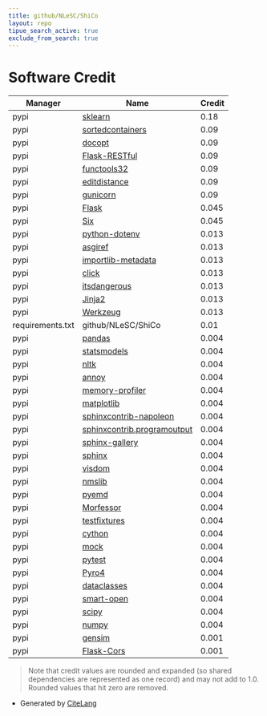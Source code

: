 ```yaml
---
title: github/NLeSC/ShiCo
layout: repo
tipue_search_active: true
exclude_from_search: true
---
```

# Software Credit

|Manager|Name|Credit|
|-------|----|------|
|pypi|[sklearn](https://pypi.python.org/pypi/scikit-learn/)|0.18|
|pypi|[sortedcontainers](http://www.grantjenks.com/docs/sortedcontainers/)|0.09|
|pypi|[docopt](http://docopt.org)|0.09|
|pypi|[Flask-RESTful](https://www.github.com/flask-restful/flask-restful/)|0.09|
|pypi|[functools32](https://github.com/MiCHiLU/python-functools32)|0.09|
|pypi|[editdistance](https://www.github.com/roy-ht/editdistance)|0.09|
|pypi|[gunicorn](https://gunicorn.org)|0.09|
|pypi|[Flask](https://palletsprojects.com/p/flask)|0.045|
|pypi|[Six](https://pypi.org/project/Six)|0.045|
|pypi|[python-dotenv](https://pypi.org/project/python-dotenv)|0.013|
|pypi|[asgiref](https://pypi.org/project/asgiref)|0.013|
|pypi|[importlib-metadata](https://pypi.org/project/importlib-metadata)|0.013|
|pypi|[click](https://pypi.org/project/click)|0.013|
|pypi|[itsdangerous](https://pypi.org/project/itsdangerous)|0.013|
|pypi|[Jinja2](https://pypi.org/project/Jinja2)|0.013|
|pypi|[Werkzeug](https://pypi.org/project/Werkzeug)|0.013|
|requirements.txt|github/NLeSC/ShiCo|0.01|
|pypi|[pandas](https://pandas.pydata.org)|0.004|
|pypi|[statsmodels](https://pypi.org/project/statsmodels)|0.004|
|pypi|[nltk](https://pypi.org/project/nltk)|0.004|
|pypi|[annoy](https://pypi.org/project/annoy)|0.004|
|pypi|[memory-profiler](https://pypi.org/project/memory-profiler)|0.004|
|pypi|[matplotlib](https://pypi.org/project/matplotlib)|0.004|
|pypi|[sphinxcontrib-napoleon](https://pypi.org/project/sphinxcontrib-napoleon)|0.004|
|pypi|[sphinxcontrib.programoutput](https://pypi.org/project/sphinxcontrib.programoutput)|0.004|
|pypi|[sphinx-gallery](https://pypi.org/project/sphinx-gallery)|0.004|
|pypi|[sphinx](https://pypi.org/project/sphinx)|0.004|
|pypi|[visdom](https://pypi.org/project/visdom)|0.004|
|pypi|[nmslib](https://pypi.org/project/nmslib)|0.004|
|pypi|[pyemd](https://pypi.org/project/pyemd)|0.004|
|pypi|[Morfessor](https://pypi.org/project/Morfessor)|0.004|
|pypi|[testfixtures](https://pypi.org/project/testfixtures)|0.004|
|pypi|[cython](https://pypi.org/project/cython)|0.004|
|pypi|[mock](https://pypi.org/project/mock)|0.004|
|pypi|[pytest](https://pypi.org/project/pytest)|0.004|
|pypi|[Pyro4](https://pypi.org/project/Pyro4)|0.004|
|pypi|[dataclasses](https://pypi.org/project/dataclasses)|0.004|
|pypi|[smart-open](https://pypi.org/project/smart-open)|0.004|
|pypi|[scipy](https://pypi.org/project/scipy)|0.004|
|pypi|[numpy](https://pypi.org/project/numpy)|0.004|
|pypi|[gensim](http://radimrehurek.com/gensim)|0.001|
|pypi|[Flask-Cors](https://github.com/corydolphin/flask-cors)|0.001|


> Note that credit values are rounded and expanded (so shared dependencies are represented as one record) and may not add to 1.0. Rounded values that hit zero are removed.


- Generated by [CiteLang](https://github.com/vsoch/citelang)
